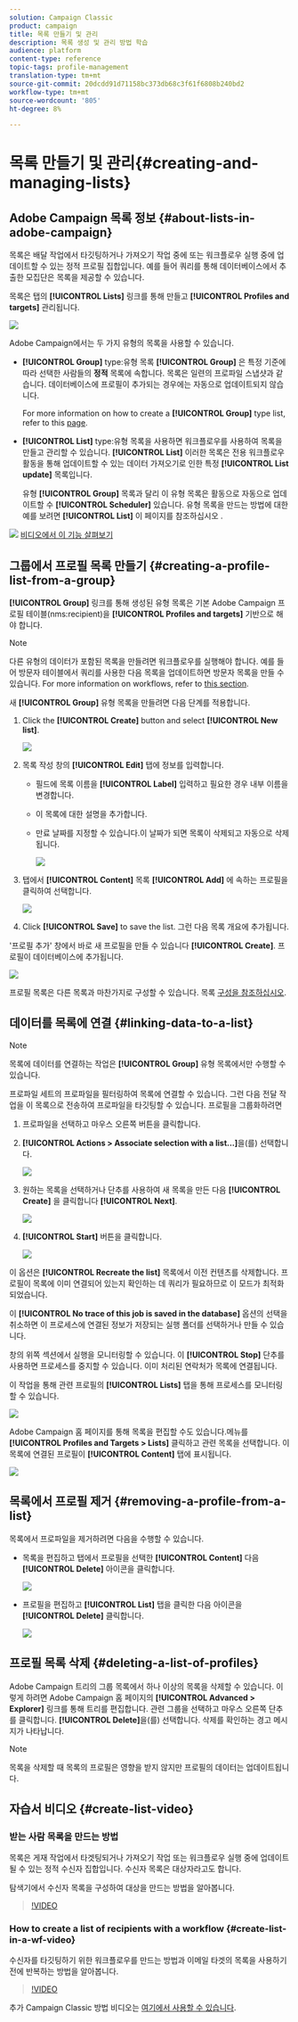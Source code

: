 ```yaml
---
solution: Campaign Classic
product: campaign
title: 목록 만들기 및 관리
description: 목록 생성 및 관리 방법 학습
audience: platform
content-type: reference
topic-tags: profile-management
translation-type: tm+mt
source-git-commit: 20dcdd91d71158bc373db68c3f61f6808b240bd2
workflow-type: tm+mt
source-wordcount: '805'
ht-degree: 8%

---
```



# 목록 만들기 및 관리{#creating-and-managing-lists}

## Adobe Campaign 목록 정보 {#about-lists-in-adobe-campaign}

목록은 배달 작업에서 타깃팅하거나 가져오기 작업 중에 또는 워크플로우 실행 중에 업데이트할 수 있는 정적 프로필 집합입니다. 예를 들어 쿼리를 통해 데이터베이스에서 추출한 모집단은 목록을 제공할 수 있습니다.

목록은 탭의 **[!UICONTROL Lists]** 링크를 통해 만들고 **[!UICONTROL Profiles and targets]** 관리됩니다.

![](assets/s_ncs_user_interface_group_link.png)

Adobe Campaign에서는 두 가지 유형의 목록을 사용할 수 있습니다.

* **[!UICONTROL Group]** type:유형 목록 **[!UICONTROL Group]** 은 특정 기준에 따라 선택한 사람들의 **정적** 목록에 속합니다. 목록은 일련의 프로파일 스냅샷과 같습니다. 데이터베이스에 프로필이 추가되는 경우에는 자동으로 업데이트되지 않습니다.

   For more information on how to create a **[!UICONTROL Group]** type list, refer to this [page](#creating-a-profile-list-from-a-group).

* **[!UICONTROL List]** type:유형 목록을 사용하면 워크플로우를 사용하여 목록을 만들고 관리할 수 있습니다. **[!UICONTROL List]** 이러한 목록은 전용 워크플로우 활동을 통해 업데이트할 수 있는 데이터 가져오기로 인한 특정 **[!UICONTROL List update]** 목록입니다.

   유형 **[!UICONTROL Group]** 목록과 달리 이 유형 목록은 활동으로 자동으로 업데이트할 수 **[!UICONTROL Scheduler]** 있습니다. 유형 목록을 만드는 방법에 대한 예를 보려면 **[!UICONTROL List]** 이 페이지를 참조하십시오 [](../../workflow/using/list-update.md).

![](assets/do-not-localize/how-to-video.png) [비디오에서 이 기능 살펴보기](#create-list-video)

## 그룹에서 프로필 목록 만들기 {#creating-a-profile-list-from-a-group}

**[!UICONTROL Group]** 링크를 통해 생성된 유형 목록은 기본 Adobe Campaign 프로필 테이블(nms:recipient)을 **[!UICONTROL Profiles and targets]** 기반으로 해야 합니다.

>[!NOTE]
>
>다른 유형의 데이터가 포함된 목록을 만들려면 워크플로우를 실행해야 합니다. 예를 들어 방문자 테이블에서 쿼리를 사용한 다음 목록을 업데이트하면 방문자 목록을 만들 수 있습니다. For more information on workflows, refer to [this section](../../workflow/using/about-workflows.md).

새 **[!UICONTROL Group]** 유형 목록을 만들려면 다음 단계를 적용합니다.

1. Click the **[!UICONTROL Create]** button and select **[!UICONTROL New list]**.

   ![](assets/s_ncs_user_new_group.png)

1. 목록 작성 창의 **[!UICONTROL Edit]** 탭에 정보를 입력합니다.

   * 필드에 목록 이름을 **[!UICONTROL Label]** 입력하고 필요한 경우 내부 이름을 변경합니다.
   * 이 목록에 대한 설명을 추가합니다.
   * 만료 날짜를 지정할 수 있습니다.이 날짜가 되면 목록이 삭제되고 자동으로 삭제됩니다.

      ![](assets/list_expiration_date.png)

1. 탭에서 **[!UICONTROL Content]** 목록 **[!UICONTROL Add]** 에 속하는 프로필을 클릭하여 선택합니다.

   ![](assets/s_ncs_user_add_group.png)

1. Click **[!UICONTROL Save]** to save the list. 그런 다음 목록 개요에 추가됩니다.

&#39;프로필 추가&#39; 창에서 바로 새 프로필을 만들 수 있습니다 **[!UICONTROL Create]**. 프로필이 데이터베이스에 추가됩니다.

![](assets/s_ncs_user_new_recipient_from_group.png)

프로필 목록은 다른 목록과 마찬가지로 구성할 수 있습니다. 목록 [구성을 참조하십시오](../../platform/using/adobe-campaign-workspace.md#configuring-lists).

## 데이터를 목록에 연결 {#linking-data-to-a-list}

>[!NOTE]
>
>목록에 데이터를 연결하는 작업은 **[!UICONTROL Group]** 유형 목록에서만 수행할 수 있습니다.

프로파일 세트의 프로파일을 필터링하여 목록에 연결할 수 있습니다. 그런 다음 전달 작업을 이 목록으로 전송하여 프로파일을 타깃팅할 수 있습니다. 프로필을 그룹화하려면

1. 프로파일을 선택하고 마우스 오른쪽 버튼을 클릭합니다.
1. **[!UICONTROL Actions > Associate selection with a list...]**&#x200B;을(를) 선택합니다.

   ![](assets/s_ncs_user_add_selection_to_group.png)

1. 원하는 목록을 선택하거나 단추를 사용하여 새 목록을 만든 다음 **[!UICONTROL Create]** 을 클릭합니다 **[!UICONTROL Next]**.

   ![](assets/s_ncs_user_add_selection_to_group_2.png)

1. **[!UICONTROL Start]** 버튼을 클릭합니다.

   ![](assets/s_ncs_user_add_selection_to_group_3.png)

이 옵션은 **[!UICONTROL Recreate the list]** 목록에서 이전 컨텐츠를 삭제합니다. 프로필이 목록에 이미 연결되어 있는지 확인하는 데 쿼리가 필요하므로 이 모드가 최적화되었습니다.

이 **[!UICONTROL No trace of this job is saved in the database]** 옵션의 선택을 취소하면 이 프로세스에 연결된 정보가 저장되는 실행 폴더를 선택하거나 만들 수 있습니다.

창의 위쪽 섹션에서 실행을 모니터링할 수 있습니다. 이 **[!UICONTROL Stop]** 단추를 사용하면 프로세스를 중지할 수 있습니다. 이미 처리된 연락처가 목록에 연결됩니다.

이 작업을 통해 관련 프로필의 **[!UICONTROL Lists]** 탭을 통해 프로세스를 모니터링할 수 있습니다.

![](assets/s_ncs_user_add_selection_to_group_4.png)

Adobe Campaign 홈 페이지를 통해 목록을 편집할 수도 있습니다.메뉴를 **[!UICONTROL Profiles and Targets > Lists]** 클릭하고 관련 목록을 선택합니다. 이 목록에 연결된 프로필이 **[!UICONTROL Content]** 탭에 표시됩니다.

![](assets/s_ncs_user_add_selection_to_group_5.png)

## 목록에서 프로필 제거 {#removing-a-profile-from-a-list}

목록에서 프로파일을 제거하려면 다음을 수행할 수 있습니다.

* 목록을 편집하고 탭에서 프로필을 선택한 **[!UICONTROL Content]** 다음 **[!UICONTROL Delete]** 아이콘을 클릭합니다.

   ![](assets/list_remove_a_recipient.png)

* 프로필을 편집하고 **[!UICONTROL List]** 탭을 클릭한 다음 아이콘을 **[!UICONTROL Delete]** 클릭합니다.

   ![](assets/recipient_remove_a_list.png)

## 프로필 목록 삭제 {#deleting-a-list-of-profiles}

Adobe Campaign 트리의 그룹 목록에서 하나 이상의 목록을 삭제할 수 있습니다. 이렇게 하려면 Adobe Campaign 홈 페이지의 **[!UICONTROL Advanced > Explorer]** 링크를 통해 트리를 편집합니다. 관련 그룹을 선택하고 마우스 오른쪽 단추를 클릭합니다. **[!UICONTROL Delete]**&#x200B;을(를) 선택합니다. 삭제를 확인하는 경고 메시지가 나타납니다.

>[!NOTE]
>
>목록을 삭제할 때 목록의 프로필은 영향을 받지 않지만 프로필의 데이터는 업데이트됩니다.

## 자습서 비디오 {#create-list-video}

### 받는 사람 목록을 만드는 방법

목록은 게재 작업에서 타겟팅되거나 가져오기 작업 또는 워크플로우 실행 중에 업데이트될 수 있는 정적 수신자 집합입니다. 수신자 목록은 대상자라고도 합니다.

탐색기에서 수신자 목록을 구성하여 대상을 만드는 방법을 알아봅니다.

>[!VIDEO](https://video.tv.adobe.com/v/25602/quality=12)

### How to create a list of recipients with a workflow {#create-list-in-a-wf-video}

수신자를 타깃팅하기 위한 워크플로우를 만드는 방법과 이메일 타겟의 목록을 사용하기 전에 반복하는 방법을 알아봅니다.

>[!VIDEO](https://video.tv.adobe.com/v/25603?quality=12)

추가 Campaign Classic 방법 비디오는 [여기에서 사용할 수 있습니다](https://experienceleague.adobe.com/docs/campaign-classic-learn/tutorials/overview.html).